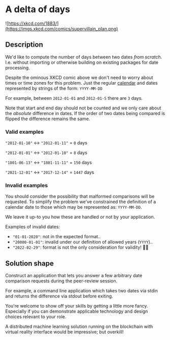 # A delta of days

![https://xkcd.com/1883/](https://imgs.xkcd.com/comics/supervillain_plan.png)

## Description

We'd like to compute the number of days between two dates _from scratch_.
I.e. without importing or otherwise building on existing packages for date processing.

Despite the ominous XKCD comic above we don't need to worry about times or time zones for this problem.
Just the regular [calendar](https://en.wikipedia.org/wiki/Gregorian_calendar) and dates represented by strings of the form:
`YYYY-MM-DD`

For example, between `2012-01-01` and `2012-01-5` there are `3` days.

Note that start and end day should not be counted and we only care about the _absolute_ difference in dates.
If the order of two dates being compared is flipped the difference remains the same.

### Valid examples

`"2012-01-10"` <-> `"2012-01-11"` = `0` days

`"2012-01-01"` <-> `"2012-01-10"` = `8` days

`"1801-06-13"` <-> `"1801-11-11"` = `150` days

`"2021-12-01"` <-> `"2017-12-14"` = `1447` days

### Invalid examples

You should consider the possibility that malformed comparisons will be requested.
To simplify the problem we've constrained the definition of a calendar date to those which may be represented as: `YYYY-MM-DD`.

We leave it up-to you how these are handled or not by your application.

Examples of invalid dates:

- `"01-01-2020"`: not in the expected format..
- `"20000-01-01"`: invalid under our definition of allowed years (`YYYY`)..
- `"2022-02-29"`: format is not the only consideration for validity! 🤦‍♂️

## Solution shape

Construct an application that lets you answer a few arbitrary date comparison requests during the peer-review session.

For example, a command line application which takes two dates via stdin and returns the difference via stdout before exiting.

You're welcome to show off your skills by getting a little more fancy. Especially if you can demonstrate applicable technology and design choices relevant to your role.

A distributed machine learning solution running on the blockchain with virtual reality interface would be impressive; but overkill!
